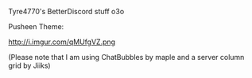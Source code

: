 
Tyre4770's BetterDiscord stuff o3o

Pusheen Theme:

http://i.imgur.com/qMUfgVZ.png

(Please note that I am using ChatBubbles by maple and a server column grid by Jiiks)
